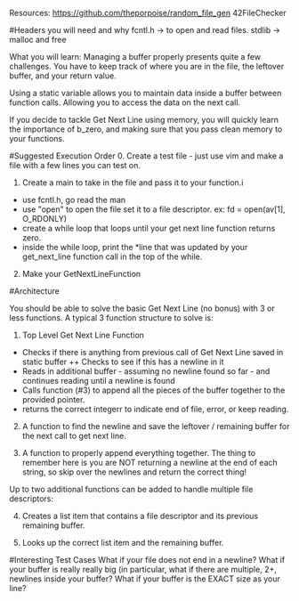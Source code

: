 Resources:
https://github.com/theporpoise/random_file_gen
42FileChecker

#Headers you will need and why
fcntl.h  -> to open and read files.
stdlib -> malloc and free


What you will learn:
Managing a buffer properly presents quite a few challenges.  You have to keep track of where you
are in the file, the leftover buffer, and your return value.

Using a static variable allows you to maintain data inside a buffer between function calls.
Allowing you to access the data on the next call.

If you decide to tackle Get Next Line using memory, you will quickly learn the importance of
b_zero, and making sure that you pass clean memory to your functions.

#Suggested Execution Order
0. Create a test file - just use vim and make a file with a few lines you can test on.
1. Create a main to take in the file and pass it to your function.i
* use fcntl.h, go read the man
* use "open" to open the file set it to a file descriptor.  ex: fd = open(av[1], O_RDONLY)
* create a while loop that loops until your get next line function returns zero.
* inside the while loop, print the *line that was updated by your get_next_line function call
in the top of the while.

2. Make your GetNextLineFunction

#Architecture

You should be able to solve the basic Get Next Line (no bonus) with 3 or less functions.
A typical 3 function structure to solve is:

1. Top Level Get Next Line Function
+ Checks if there is anything from previous call of Get Next Line saved in static buffer
++ Checks to see if this has a newline in it
+ Reads in additional buffer - assuming no newline found so far - and continues reading until
a newline is found
+ Calls function (#3) to append all the pieces of the buffer together to the provided pointer.
+ returns the correct integerr to indicate end of file, error, or keep reading.

2. A function to find the newline and save the leftover / remaining buffer for the next call
to get next line.

3. A function to properly append everything together.  The thing to remember here is you are
NOT returning a newline at the end of each string, so skip over the newlines and return the
correct thing!

Up to two additional functions can be added to handle multiple file descriptors:

4. Creates a list item that contains a file descriptor and its previous remaining buffer.

5. Looks up the correct list item and the remaining buffer.


#Interesting Test Cases
What if your file does not end in a newline?
What if your buffer is really really big (in particular, what if there are multiple, 2+, newlines
inside your buffer?
What if your buffer is the EXACT size as your line?







